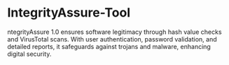 # IntegrityAssure-Tool
ntegrityAssure 1.0 ensures software legitimacy through hash value checks and VirusTotal scans. With user authentication, password validation, and detailed reports, it safeguards against trojans and malware, enhancing digital security.
